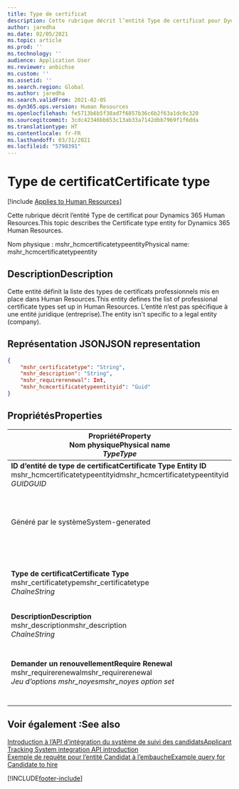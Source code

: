 ```yaml
---
title: Type de certificat
description: Cette rubrique décrit l’entité Type de certificat pour Dynamics 365 Human Resources.
author: jaredha
ms.date: 02/05/2021
ms.topic: article
ms.prod: ''
ms.technology: ''
audience: Application User
ms.reviewer: anbichse
ms.custom: ''
ms.assetid: ''
ms.search.region: Global
ms.author: jaredha
ms.search.validFrom: 2021-02-05
ms.dyn365.ops.version: Human Resources
ms.openlocfilehash: fe5713b6b5f38ad7f6857b36c6b2f63a1dc0c320
ms.sourcegitcommit: 3cdc42346bb653c13ab33a7142dbb7969f1f6dda
ms.translationtype: HT
ms.contentlocale: fr-FR
ms.lasthandoff: 03/31/2021
ms.locfileid: "5798391"
---
```

# <a name="certificate-type"></a><span data-ttu-id="558ec-103">Type de certificat</span><span class="sxs-lookup"><span data-stu-id="558ec-103">Certificate type</span></span>

[!include [Applies to Human Resources](../includes/applies-to-hr.md)]

<span data-ttu-id="558ec-104">Cette rubrique décrit l’entité Type de certificat pour Dynamics 365 Human Resources.</span><span class="sxs-lookup"><span data-stu-id="558ec-104">This topic describes the Certificate type entity for Dynamics 365 Human Resources.</span></span>

<span data-ttu-id="558ec-105">Nom physique : mshr_hcmcertificatetypeentity</span><span class="sxs-lookup"><span data-stu-id="558ec-105">Physical name: mshr_hcmcertificatetypeentity</span></span>

## <a name="description"></a><span data-ttu-id="558ec-106">Description</span><span class="sxs-lookup"><span data-stu-id="558ec-106">Description</span></span>

<span data-ttu-id="558ec-107">Cette entité définit la liste des types de certificats professionnels mis en place dans Human Resources.</span><span class="sxs-lookup"><span data-stu-id="558ec-107">This entity defines the list of professional certificate types set up in Human Resources.</span></span> <span data-ttu-id="558ec-108">L’entité n’est pas spécifique à une entité juridique (entreprise).</span><span class="sxs-lookup"><span data-stu-id="558ec-108">The entity isn't specific to a legal entity (company).</span></span>

## <a name="json-representation"></a><span data-ttu-id="558ec-109">Représentation JSON</span><span class="sxs-lookup"><span data-stu-id="558ec-109">JSON representation</span></span>

```json
{
    "mshr_certificatetype": "String",
    "mshr_description": "String",
    "mshr_requirerenewal": Int,
    "mshr_hcmcertificatetypeentityid": "Guid"
}
```

## <a name="properties"></a><span data-ttu-id="558ec-110">Propriétés</span><span class="sxs-lookup"><span data-stu-id="558ec-110">Properties</span></span>

| <span data-ttu-id="558ec-111">Propriété</span><span class="sxs-lookup"><span data-stu-id="558ec-111">Property</span></span><br><span data-ttu-id="558ec-112">**Nom physique**</span><span class="sxs-lookup"><span data-stu-id="558ec-112">**Physical name**</span></span><br><span data-ttu-id="558ec-113">**_Type_**</span><span class="sxs-lookup"><span data-stu-id="558ec-113">**_Type_**</span></span> | <span data-ttu-id="558ec-114">Cas d’emploi</span><span class="sxs-lookup"><span data-stu-id="558ec-114">Use</span></span> | <span data-ttu-id="558ec-115">Description</span><span class="sxs-lookup"><span data-stu-id="558ec-115">Description</span></span> |
| --- | --- | --- |
| <span data-ttu-id="558ec-116">**ID d’entité de type de certificat**</span><span class="sxs-lookup"><span data-stu-id="558ec-116">**Certificate Type Entity ID**</span></span><br><span data-ttu-id="558ec-117">mshr_hcmcertificatetypeentityid</span><span class="sxs-lookup"><span data-stu-id="558ec-117">mshr_hcmcertificatetypeentityid</span></span><br><span data-ttu-id="558ec-118">*GUID*</span><span class="sxs-lookup"><span data-stu-id="558ec-118">*GUID*</span></span> | <span data-ttu-id="558ec-119">Lecture seule</span><span class="sxs-lookup"><span data-stu-id="558ec-119">Read-only</span></span><br><span data-ttu-id="558ec-120">Requis</span><span class="sxs-lookup"><span data-stu-id="558ec-120">Required</span></span> 
<span data-ttu-id="558ec-121">Généré par le système</span><span class="sxs-lookup"><span data-stu-id="558ec-121">System-generated</span></span> | <span data-ttu-id="558ec-122">Identificateur principal unique pour le type de certificat.</span><span class="sxs-lookup"><span data-stu-id="558ec-122">Unique primary identifier for the certificate type.</span></span> |
| <span data-ttu-id="558ec-123">**Type de certificat**</span><span class="sxs-lookup"><span data-stu-id="558ec-123">**Certificate Type**</span></span><br><span data-ttu-id="558ec-124">mshr_certificatetype</span><span class="sxs-lookup"><span data-stu-id="558ec-124">mshr_certificatetype</span></span><br><span data-ttu-id="558ec-125">*Chaîne*</span><span class="sxs-lookup"><span data-stu-id="558ec-125">*String*</span></span> | <span data-ttu-id="558ec-126">Lecture/écriture</span><span class="sxs-lookup"><span data-stu-id="558ec-126">Read/write</span></span><br><span data-ttu-id="558ec-127">Requis</span><span class="sxs-lookup"><span data-stu-id="558ec-127">Required</span></span> | <span data-ttu-id="558ec-128">Identificateur unique lisible par l’utilisateur pour le type de certificat.</span><span class="sxs-lookup"><span data-stu-id="558ec-128">Unique user-readable identifier for the certificate type.</span></span> |
| <span data-ttu-id="558ec-129">**Description**</span><span class="sxs-lookup"><span data-stu-id="558ec-129">**Description**</span></span><br><span data-ttu-id="558ec-130">mshr_description</span><span class="sxs-lookup"><span data-stu-id="558ec-130">mshr_description</span></span><br><span data-ttu-id="558ec-131">*Chaîne*</span><span class="sxs-lookup"><span data-stu-id="558ec-131">*String*</span></span> | <span data-ttu-id="558ec-132">Lecture/écriture</span><span class="sxs-lookup"><span data-stu-id="558ec-132">Read/write</span></span><br><span data-ttu-id="558ec-133">Requis</span><span class="sxs-lookup"><span data-stu-id="558ec-133">Required</span></span> | <span data-ttu-id="558ec-134">Description du type de certificat.</span><span class="sxs-lookup"><span data-stu-id="558ec-134">Description of the certificate type.</span></span> |
| <span data-ttu-id="558ec-135">**Demander un renouvellement**</span><span class="sxs-lookup"><span data-stu-id="558ec-135">**Require Renewal**</span></span><br><span data-ttu-id="558ec-136">mshr_requirerenewal</span><span class="sxs-lookup"><span data-stu-id="558ec-136">mshr_requirerenewal</span></span><br><span data-ttu-id="558ec-137">*Jeu d’options mshr_noyes*</span><span class="sxs-lookup"><span data-stu-id="558ec-137">*mshr_noyes option set*</span></span> | <span data-ttu-id="558ec-138">Lecture/écriture</span><span class="sxs-lookup"><span data-stu-id="558ec-138">Read/write</span></span><br><span data-ttu-id="558ec-139">Facultatif</span><span class="sxs-lookup"><span data-stu-id="558ec-139">Optional</span></span> | <span data-ttu-id="558ec-140">Indique si le renouvellement est requis pour le certificat.</span><span class="sxs-lookup"><span data-stu-id="558ec-140">Indicates whether renewal is required for the certificate.</span></span> |

## <a name="see-also"></a><span data-ttu-id="558ec-141">Voir également :</span><span class="sxs-lookup"><span data-stu-id="558ec-141">See also</span></span>

[<span data-ttu-id="558ec-142">Introduction à l’API d’intégration du système de suivi des candidats</span><span class="sxs-lookup"><span data-stu-id="558ec-142">Applicant Tracking System integration API introduction</span></span>](hr-admin-integration-ats-api-introduction.md)<br>
[<span data-ttu-id="558ec-143">Exemple de requête pour l’entité Candidat à l’embauche</span><span class="sxs-lookup"><span data-stu-id="558ec-143">Example query for Candidate to hire</span></span>](hr-admin-integration-ats-api-candidate-to-hire-example-query.md)



[!INCLUDE[footer-include](../includes/footer-banner.md)]